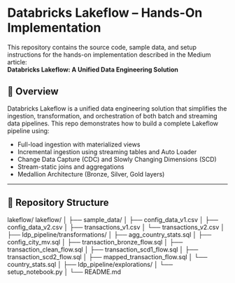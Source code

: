 # Databricks Lakeflow – Hands-On Implementation

This repository contains the source code, sample data, and setup instructions for the hands-on implementation described in the Medium article:  
**Databricks Lakeflow: A Unified Data Engineering Solution**

## 📌 Overview

Databricks Lakeflow is a unified data engineering solution that simplifies the ingestion, transformation, and orchestration of both batch and streaming data pipelines. This repo demonstrates how to build a complete Lakeflow pipeline using:

- Full-load ingestion with materialized views
- Incremental ingestion using streaming tables and Auto Loader
- Change Data Capture (CDC) and Slowly Changing Dimensions (SCD)
- Stream-static joins and aggregations
- Medallion Architecture (Bronze, Silver, Gold layers)

---

## 📁 Repository Structure
lakeflow/
lakeflow/
│
├── sample_data/
│   ├── config_data_v1.csv
│   ├── config_data_v2.csv
│   ├── transactions_v1.csv
│   └── transactions_v2.csv
│
├── ldp_pipeline/transformations/
│   ├── agg_country_stats.sql
│   ├── config_city_mv.sql
│   ├── transaction_bronze_flow.sql
│   ├── transaction_clean_flow.sql
│   ├── transaction_scd1_flow.sql
│   ├── transaction_scd2_flow.sql
│   ├── mapped_transaction_flow.sql
│   └── country_stats.sql
│
├── ldp_pipeline/explorations/
│   └── setup_notebook.py
│
└── README.md


